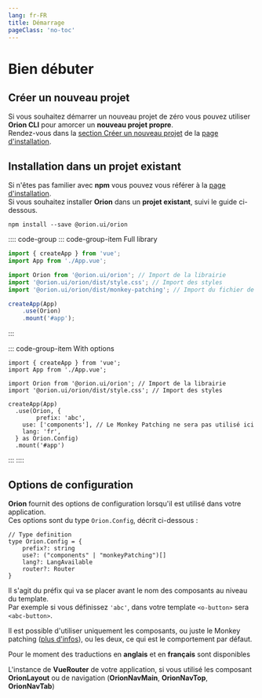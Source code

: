 ```yaml
---
lang: fr-FR
title: Démarrage
pageClass: 'no-toc'
---
```


# Bien débuter

## Créer un nouveau projet
Si vous souhaitez démarrer un nouveau projet de zéro vous pouvez utiliser **Orion CLI** pour amorcer un **nouveau projet propre**.\
Rendez-vous dans la [section Créer un nouveau projet](installation.md#créer-un-nouveau-projet) de la [page d'installation](installation.md).

## Installation dans un projet existant
Si n'êtes pas familier avec **npm** vous pouvez vous référer à la [page d'installation](installation.md).\
Si vous souhaitez installer **Orion** dans un **projet existant**, suivi le guide ci-dessous.

```sh:no-line-numbers
npm install --save @orion.ui/orion
```

:::: code-group
::: code-group-item Full library

```ts {4,5,6,9}
import { createApp } from 'vue';
import App from './App.vue';

import Orion from '@orion.ui/orion'; // Import de la librairie
import '@orion.ui/orion/dist/style.css'; // Import des styles
import '@orion.ui/orion/dist/monkey-patching'; // Import du fichier de définition du Monkey Patching

createApp(App)
	.use(Orion)
	.mount('#app');
```

:::

::: code-group-item With options

```ts{8-12}
import { createApp } from 'vue';
import App from './App.vue';

import Orion from '@orion.ui/orion'; // Import de la librairie
import '@orion.ui/orion/dist/style.css'; // Import des styles

createApp(App)
  .use(Orion, {
		prefix: 'abc',
    use: ['components'], // Le Monkey Patching ne sera pas utilisé ici
    lang: 'fr',
  } as Orion.Config)
  .mount('#app')
```

:::
::::

## Options de configuration

**Orion** fournit des options de configuration lorsqu'il est utilisé dans votre application.\
Ces options sont du type `Orion.Config`, décrit ci-dessous :

<type-description>

```ts:no-line-numbers
// Type definition
type Orion.Config = {
	prefix?: string
	use?: ("components" | "monkeyPatching")[]
	lang?: LangAvailable
	router?: Router
}
```

<prop-description name="prefix" type="string" value="'o'">

Il s'agit du préfix qui va se placer avant le nom des composants au niveau du template.\
Par exemple si vous définissez `'abc'`, dans votre template `<o-button>` sera `<abc-button>`.

</prop-description>

<prop-description name="use" type="('components' | 'monkeyPatching')[]" value="['components', 'monkeyPatching']">

Il est possible d'utiliser uniquement les composants, ou juste le Monkey patching ([plus d'infos](monkey-patching.md)), ou les deux, ce qui est le comportement par défaut.

</prop-description>

<prop-description name="lang" type="'en' | 'fr'" value="'en'">

Pour le moment des traductions en **anglais** et en **français** sont disponibles

</prop-description>

<prop-description name="router" type="Router" value="undefined">

L'instance de **VueRouter** de votre application, si vous utilisé les composant **OrionLayout** ou de navigation (**OrionNavMain**, **OrionNavTop**, **OrionNavTab**)

</prop-description>

</type-description>
